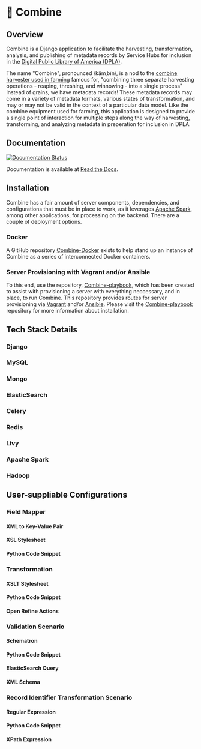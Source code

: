 # &#128668; Combine

## Overview

Combine is a Django application to facilitate the harvesting, transformation, analysis, and publishing of metadata records by Service Hubs for inclusion in the [Digital Public Library of America (DPLA)](https://dp.la/).

The name "Combine", pronounced /kämˌbīn/, is a nod to the [combine harvester used in farming](https://en.wikipedia.org/wiki/Combine_harvester) famous for, "combining three separate harvesting operations - reaping, threshing, and winnowing - into a single process"  Instead of grains, we have metadata records!  These metadata records may come in a variety of metadata formats, various states of transformation, and may or may not be valid in the context of a particular data model.  Like the combine equipment used for farming, this application is designed to provide a single point of interaction for multiple steps along the way of harvesting, transforming, and analyzing metadata in preperation for inclusion in DPLA.

## Documentation

[![Documentation Status](https://readthedocs.org/projects/combine/badge/?version=master)](http://combine.readthedocs.io/en/master/?badge=master)

Documentation is available at [Read the Docs](http://combine.readthedocs.io/).

## Installation

Combine has a fair amount of server components, dependencies, and configurations that must be in place to work, as it leverages [Apache Spark](https://spark.apache.org/), among other applications, for processing on the backend.  There are a couple of deployment options.

### Docker

A GitHub repository [Combine-Docker](https://github.com/WSULib/combine-docker) exists to help stand up an instance of Combine as a series of interconnected Docker containers.

### Server Provisioning with Vagrant and/or Ansible

To this end, use the repository, [Combine-playbook](https://github.com/MI-DPLA/combine-playbook), which has been created to assist with provisioning a server with everything neccessary, and in place, to run Combine.  This repository provides routes for server provisioning via [Vagrant](https://www.vagrantup.com/) and/or [Ansible](https://www.ansible.com/). Please visit the [Combine-playbook](https://github.com/MI-DPLA/combine-playbook) repository for more information about installation.

## Tech Stack Details

### Django

### MySQL

### Mongo

### ElasticSearch

### Celery

### Redis

### Livy

### Apache Spark

### Hadoop

## User-suppliable Configurations

### Field Mapper
#### XML to Key-Value Pair
#### XSL Stylesheet
#### Python Code Snippet

### Transformation
#### XSLT Stylesheet
#### Python Code Snippet
#### Open Refine Actions

### Validation Scenario
#### Schematron
#### Python Code Snippet
#### ElasticSearch Query
#### XML Schema

### Record Identifier Transformation Scenario
#### Regular Expression
#### Python Code Snippet
#### XPath Expression
